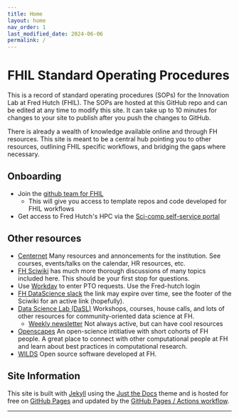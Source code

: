 ```yaml
---
title: Home
layout: home
nav_order: 1
last_modified_date: 2024-06-06
permalink: /
---
```


# FHIL Standard Operating Procedures

This is a record of standard operating procedures (SOPs) for the Innovation Lab at Fred Hutch (FHIL). The SOPs are hosted at this GitHub repo and can be edited at any time to modify this site. It can take up to 10 minutes for changes to your site to publish after you push the changes to GitHub. 

There is already a wealth of knowledge available online and through FH resources. This site is meant to be a central hub pointing you to other resources, outlining FHIL specific workflows, and bridging the gaps where necessary. 

## Onboarding

- Join the [github team for FHIL](https://github.com/Fred-Hutch-Innovation-Lab)
    - This will give you access to template repos and code developed for FHIL workflows
- Get access to Fred Hutch's HPC via the [Sci-comp self-service portal](https://scicomp-self-service.fredhutch.org/)

## Other resources

- [Centernet](https://centernet.fredhutch.org/) Many resources and annoncements for the institution. See courses, events/talks on the calendar, HR resources, etc. 
- [FH Sciwiki](https://sciwiki.fredhutch.org/) has much more thorough discussions of many topics included here. This should be your first stop for questions.
- Use [Workday](https://wd5.myworkday.com/wday/authgwy/fhscca/login.htmld?returnTo=%2ffhscca%2fd%2fhome.htmld) to enter PTO requests. Use the Fred-hutch login
- [FH DataScience slack](https://join.slack.com/t/fhdata/signup) the link may expire over time, see the footer of the Sciwiki for an active link (hopefully).
- [Data Science Lab (DaSL)](https://hutchdatascience.org) Workshops, courses, house calls, and lots of other resources for community-oriented data science at FH. 
    - [Weekly newsletter](https://fhdata.substack.com/) Not always active, but can have cool resources
- [Openscapes](https://ocdo.fredhutch.org/programs/openscapes.html) An open-science intitiative with short cohorts of FH people. A great place to connect with other computational people at FH and learn about best practices in computational research. 
- [WILDS](https://getwilds.org/) Open source software developed at FH. 

## Site Information

This site is built with [Jekyll] using the [Just the Docs] theme and is hosted for free on [GitHub Pages] and updated by the [GitHub Pages / Actions workflow]. 

----

[Just the Docs]: https://just-the-docs.github.io/just-the-docs/
[GitHub Pages]: https://docs.github.com/en/pages
[README]: https://github.com/just-the-docs/just-the-docs-template/blob/main/README.md
[Jekyll]: https://jekyllrb.com
[GitHub Pages / Actions workflow]: https://github.blog/changelog/2022-07-27-github-pages-custom-github-actions-workflows-beta/

